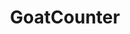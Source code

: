 ---
codehost: https://github.com/zgoat/goatcounter
logohandle: goatcounter
sort: goatcounter
title: GoatCounter
website: https://www.goatcounter.com/
---